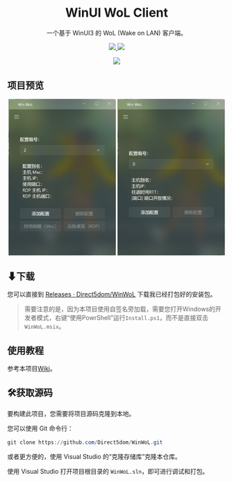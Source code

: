 <p align="center">
  <h1 align="center">WinUI WoL Client</h1>
  <p align="center">一个基于 WinUI3 的 WoL (Wake on LAN) 客户端。</p>
  <p align="center">
    <a href="https://github.com/Direct5dom/WinWoL/blob/master/LICENSE">
      <img src="https://img.shields.io/github/license/Direct5dom/WinWoL"/>
    </a>
    <a href="https://github.com/Direct5dom/WinWoL/releases">
      <img src="https://img.shields.io/github/v/release/Direct5dom/WinWoL?display_name=tag"/>
    </a>
  </p>
  <p align="center">
    <a href="https://twitter.com/SI_Xiaolong">
      <img src="https://img.shields.io/badge/follow-SI_Xiaolong-blue?style=flat&logo=Twitter"/>
    </a>
  </p>
</p>

## 项目预览
<p align="center">
    <img src="./README/屏幕截图 2023-04-06 122152.png" width="49%"/>
    <img src="./README/屏幕截图 2023-04-06 122229.png" width="49%"/>
</p>

## ⬇下载

您可以直接到 [Releases · Direct5dom/WinWoL](https://github.com/Direct5dom/WinWoL/releases) 下载我已经打包好的安装包。

> 需要注意的是，因为本项目使用自签名旁加载，需要您打开Windows的开发者模式，右键“使用PowrShell”运行`Install.ps1`，而不是直接双击`WinWoL.msix`。

## 使用教程

参考本项目[Wiki](https://github.com/Direct5dom/WinWoL/wiki)。

## 🛠️获取源码

要构建此项目，您需要将项目源码克隆到本地。

您可以使用 Git 命令行：

```powershell
git clone https://github.com/Direct5dom/WinWoL.git
```

或者更方便的，使用 Visual Studio 的“克隆存储库”克隆本仓库。

使用 Visual Studio 打开项目根目录的 `WinWoL.sln`，即可进行调试和打包。